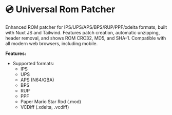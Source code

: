 # 💿 Universal Rom Patcher
Enhanced ROM patcher for IPS/UPS/APS/BPS/RUP/PPF/xdelta formats, built with Nuxt JS and Tailwind. Features patch creation, automatic unzipping, header removal, and shows ROM CRC32, MD5, and SHA-1. Compatible with all modern web browsers, including mobile.

**Features:**
* Supported formats:
   * IPS
   * UPS
   * APS (N64/GBA)
   * BPS
   * RUP
   * PPF
   * Paper Mario Star Rod (.mod)
   * VCDiff (.xdelta, .vcdiff)
 
